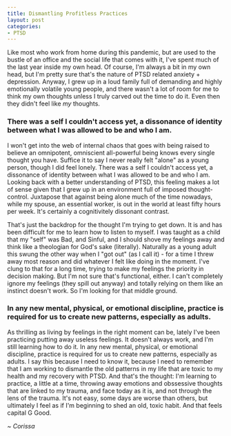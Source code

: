 ```yaml
---
title: Dismantling Profitless Practices
layout: post
categories:
- PTSD
---
```


Like most who work from home during this pandemic, but are used to the bustle of an office and the social life that comes with it, I've spent much of the last year inside my own head. Of course, I'm always a bit in my own head, but I'm pretty sure that's the nature of PTSD related anxiety + depression. Anyway, I grew up in a loud family full of demanding and highly emotionally volatile young people, and there wasn't a lot of room for me to think my own thoughts unless I truly carved out the time to do it. Even then they didn't feel like *my* thoughts.

### There was a  self I couldn't access yet, a dissonance of identity between what I was allowed to be and who I am.

I won't get into the web of internal chaos that goes with being raised to believe an omnipotent, omniscient all-powerful being knows every single thought you have. Suffice it to say I never really felt "alone" as a young person, though I did feel lonely. There was a self I couldn't access yet, a dissonance of identity between what I was allowed to be and who I am. Looking back with a better understanding of PTSD, this feeling makes a lot of sense given that I grew up in an environment full of imposed thought-control. Juxtapose that against being alone much of the time nowadays, while my spouse, an essential worker, is out in the world at least fifty hours per week. It's certainly a cognitivitely dissonant contrast. 


That's just the backdrop for the thought I'm trying to get down. It is and has been difficult for me to learn how to listen to myself. I was taught as a child that my "self" was Bad, and Sinful, and I should shove my feelings away and think like a theologian for God's sake (literally). Naturally as a young adult this swung the other way when I "got out" (as I call it) - for a time I threw away most reason and did whatever I felt like doing in the moment. I've clung to that for a long time, trying to make my feelings the priority in decision making. But I'm not sure that's functional, either. I can't completely ignore my feelings (they spill out anyway) and totally relying on them like an instinct doesn't work. So I'm looking for that middle ground. 

### In any new mental, physical, or emotional discipline, practice is required for us to create new patterns, especially as adults.

As thrilling as living by feelings in the right moment can be, lately I've been practicing putting away useless feelings. It doesn't always work, and I'm still learning how to do it. In any new mental, physical, or emotional discipline, practice is required for us to create new patterns, especially as adults. I say this because I need to know it, because I need to remember that I am working to dismantle the old patterns in my life that are toxic to my health and my recovery with PTSD. And that's the thought: I'm learning to practice, a little at a time, throwing away emotions and obssessive thoughts that are linked to my trauma, and face today as it is, and not through the lens of the trauma. It's not easy, some days are worse than others, but ultimately I feel as if I'm beginning to shed an old, toxic habit. And that feels capital G Good. 

*~ Corissa*